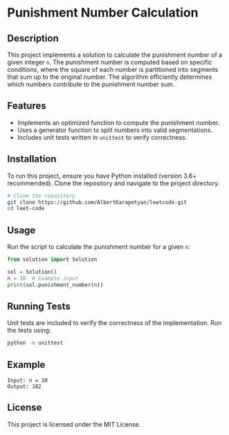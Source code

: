 # Punishment Number Calculation

## Description
This project implements a solution to calculate the punishment number of a given integer `n`. The punishment number is computed based on specific conditions, where the square of each number is partitioned into segments that sum up to the original number. The algorithm efficiently determines which numbers contribute to the punishment number sum.

## Features
- Implements an optimized function to compute the punishment number.
- Uses a generator function to split numbers into valid segmentations.
- Includes unit tests written in `unittest` to verify correctness.

## Installation
To run this project, ensure you have Python installed (version 3.6+ recommended). Clone the repository and navigate to the project directory.

```sh
# Clone the repository
git clone https://github.com/AlbertKarapetyan/leetcode.git
cd leet-code
```

## Usage
Run the script to calculate the punishment number for a given `n`:

```python
from solution import Solution

sol = Solution()
n = 10  # Example input
print(sol.punishment_number(n))
```

## Running Tests
Unit tests are included to verify the correctness of the implementation. Run the tests using:

```sh
python -m unittest
```

## Example
```
Input: n = 10
Output: 182
```

## License
This project is licensed under the MIT License.